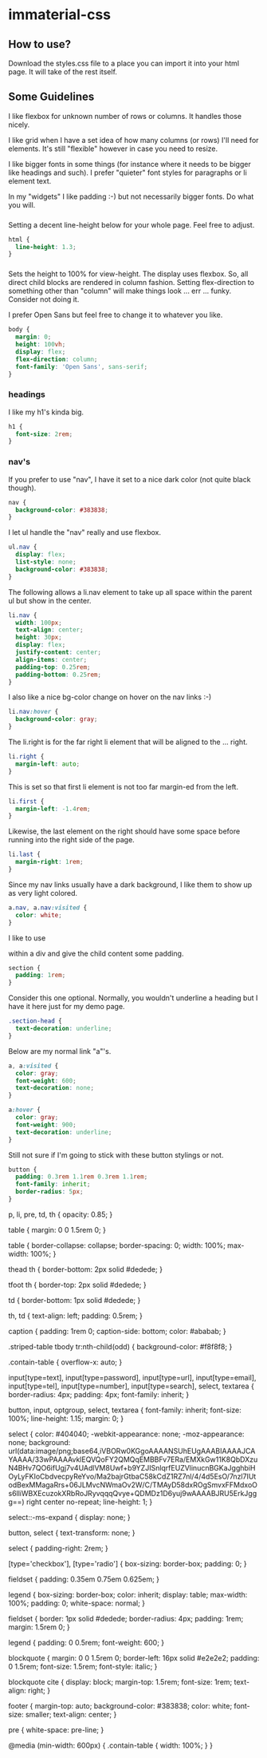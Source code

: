 # immaterial-css

## How to use?

Download the styles.css file to a place you can import it into your html page. It will take of the rest itself.

## Some Guidelines

I like flexbox for unknown number of rows or columns. It handles those nicely.

I like grid when I have a set idea of how many columns (or rows) I'll need for elements. It's still "flexible" however in case you need to resize.

I like bigger fonts in some things (for instance where it needs to be bigger like headings and such). I prefer "quieter" font styles for paragraphs or li element text.

In my "widgets" I like padding :-) but not necessarily bigger fonts. Do what you will.

### <html>

Setting a decent line-height below for your whole page. Feel free to adjust.

```css
html {
  line-height: 1.3;
}
```

### <body>

Sets the height to 100% for view-height. The display uses flexbox. So, all direct child blocks are rendered in column fashion. Setting flex-direction to something other than "column" will make things look ... err ... funky. Consider not doing it.

I prefer Open Sans but feel free to change it to whatever you like.

```css
body {
  margin: 0;
  height: 100vh;
  display: flex;
  flex-direction: column;
  font-family: 'Open Sans', sans-serif;
}
```

### headings

I like my h1's kinda big.

```css
h1 {
  font-size: 2rem;
}
```

### nav's

If you prefer to use "nav", I have it set to a nice dark color (not quite black though).

```css
nav {
  background-color: #383838;
}
```

I let ul handle the "nav" really and use flexbox.

```css
ul.nav {
  display: flex;
  list-style: none;
  background-color: #383838;
}
```

The following allows a li.nav element to take up all space within the parent ul but show in the center.

```css
li.nav {
  width: 100px;
  text-align: center;
  height: 30px;
  display: flex;
  justify-content: center;
  align-items: center;
  padding-top: 0.25rem;
  padding-bottom: 0.25rem;
}
```

I also like a nice bg-color change on hover on the nav links :-)

```css
li.nav:hover {
  background-color: gray;
}
```

The li.right is for the far right li element that will be aligned to the ... right.

```css
li.right {
  margin-left: auto;
}
```

This is set so that first li element is not too far margin-ed from the left.

```css
li.first {
  margin-left: -1.4rem;
}
```

Likewise, the last element on the right should have some space before running into the right side of the page.

```css
li.last {
  margin-right: 1rem;
}
```

Since my nav links usually have a dark background, I like them to show up as very light colored.

```css
a.nav, a.nav:visited {
  color: white;
}
```

I like to use <section> within a div and give the child content some padding.

```css
section {
  padding: 1rem;
}
```

Consider this one optional. Normally, you wouldn't underline a heading but I have it here just for my demo page.

```css
.section-head {
  text-decoration: underline;
}
```

Below are my normal link "a"'s.

```css
a, a:visited {
  color: gray;
  font-weight: 600;
  text-decoration: none;
}

a:hover {
  color: gray;
  font-weight: 900;
  text-decoration: underline;
}
```

Still not sure if I'm going to stick with these button stylings or not.

```css
button {
  padding: 0.3rem 1.1rem 0.3rem 1.1rem;
  font-family: inherit;
  border-radius: 5px;
}
```

p, li, pre, td, th {
  opacity: 0.85;
}

table {
  margin: 0 0 1.5rem 0;
}

table {
  border-collapse: collapse;
  border-spacing: 0;
  width: 100%;
  max-width: 100%;
}

thead th {
  border-bottom: 2px solid #dedede;
}

tfoot th {
  border-top: 2px solid #dedede;
}

td {
  border-bottom: 1px solid #dedede;
}

th,
td {
  text-align: left;
  padding: 0.5rem;
}

caption {
  padding: 1rem 0;
  caption-side: bottom;
  color: #ababab;
}

.striped-table tbody tr:nth-child(odd) {
  background-color: #f8f8f8;
}

.contain-table {
  overflow-x: auto;
}

input[type=text],
input[type=password],
input[type=url],
input[type=email],
input[type=tel],
input[type=number],
input[type=search],
select,
textarea {
  border-radius: 4px;
  padding: 4px;
  font-family: inherit;
}

button,
input,
optgroup,
select,
textarea {
  font-family: inherit;
  font-size: 100%;
  line-height: 1.15;
  margin: 0;
}

select {
  color: #404040;
  -webkit-appearance: none;
  -moz-appearance: none;
  background: url(data:image/png;base64,iVBORw0KGgoAAAANSUhEUgAAABIAAAAJCAYAAAA/33wPAAAAvklEQVQoFY2QMQqEMBBFv7ERa/EMXkGw11K8QbDXzuN4BHv7QO6ifUgj7v4UAdlVM8Uwf+b9YZJISnlqrfEUZVlinucnBGKaJgghbiHOyLyFKIoCbdvecpyReYvo/Ma2bajrGtbaC58kCdZ1RZ7nl/4/4d5EsO/7nzl7IUtodBexMMagaRrs+06JLMvcNWmaOv2W/C/TMAyD58dxROgSmvxFFMdxoOs6lliWBXEcuzokXRbRoJRyvqqqQvye+QDMDz1D6yuj9wAAAABJRU5ErkJggg==) right center no-repeat;
  line-height: 1;
}

select::-ms-expand {
  display: none;
}

button,
select {
  text-transform: none;
}

select {
  padding-right: 2rem;
}

[type='checkbox'],
[type='radio'] {
  box-sizing: border-box;
  padding: 0;
}

fieldset {
  padding: 0.35em 0.75em 0.625em;
}

legend {
  box-sizing: border-box;
  color: inherit;
  display: table;
  max-width: 100%;
  padding: 0;
  white-space: normal;
}

fieldset {
  border: 1px solid #dedede;
  border-radius: 4px;
  padding: 1rem;
  margin: 1.5rem 0;
}

legend {
  padding: 0 0.5rem;
  font-weight: 600;
}

blockquote {
  margin: 0 0 1.5rem 0;
  border-left: 16px solid #e2e2e2;
  padding: 0 1.5rem;
  font-size: 1.5rem;
  font-style: italic;
}

blockquote cite {
  display: block;
  margin-top: 1.5rem;
  font-size: 1rem;
  text-align: right;
}

footer {
  margin-top: auto;
  background-color: #383838;
  color: white;
  font-size: smaller;
  text-align: center;
}

pre {
  white-space: pre-line;
}

@media (min-width: 600px) {
  .contain-table {
    width: 100%;
  }
}
